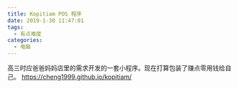 ```yaml
---
title: Kopitiam POS 程序 
date: 2019-1-30 11:47:01
tags:
  - 有点难度 
categories:
  - 电脑 
---
```


高三时应爸爸妈妈店里的需求开发的一套小程序。现在打算包装了赚点零用钱给自己。
<https://cheng1999.github.io/kopitiam/>
